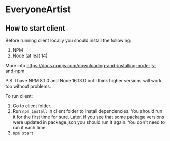 # EveryoneArtist


## How to start client

Before running client locally you should install the following:

1. NPM
2. Node (at leat 14)

More info https://docs.npmjs.com/downloading-and-installing-node-js-and-npm

P.S. I have NPM 8.1.0 and Node 16.13.0 but I think higher versions will work too without problems.

To run client:

1. Go to client folder.
2. Run ```npm install``` in client folder to install dependencies. You should run it for the first time for sure. Later, if you see that some package versions were updated in package.json you should run it again. You don't need to run it each time.
3. ```npm start```